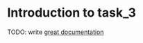 # Introduction to task_3

TODO: write [great documentation](http://jacobian.org/writing/what-to-write/)
